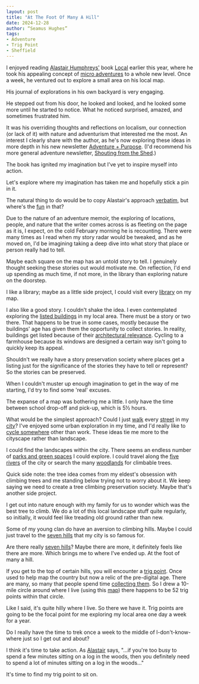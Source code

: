 ```yaml
---
layout: post
title: "At The Foot Of Many A Hill"
date: 2024-12-28
author: “Seamus Hughes”
tags:
- Adventure
- Trig Point
- Sheffield
---
```


I enjoyed reading [Alastair Humphreys'](https://alastairhumphreys.com/) book [Local](https://alastairhumphreys.com/local/) earlier this year, where he took his appealing concept of [micro adventures](https://alastairhumphreys.com/microadventures/) to a whole new level. Once a week, he ventured out to explore a small area on his local map.

His journal of explorations in his own backyard is very engaging.

He stepped out from his door, he looked and looked, and he looked some more until he started to notice. What he noticed surprised, amazed, and sometimes frustrated him.

It was his overriding thoughts and reflections on localism, our connection (or lack of it) with nature and adventurism that interested me the most. An interest I clearly share with the author, as he's now exploring these ideas in more depth in his new newsletter [Adventure + Purpose](https://alastairhumphreys.com/newsletters/). (I'd recommend his more general adventure newsletter, [Shouting from the Shed](https://alastairhumphreys.com/newsletters/).)

The book has ignited my imagination but I’ve yet to inspire myself into action.

Let's explore where my imagination has taken me and hopefully stick a pin in it.

The natural thing to do would be to copy Alastair's approach [verbatim](https://alastairhumphreys.com/local/), but where's the [fun](https://thegreenrunners.com/running-in-squares-how-to-find-adventure-on-your-doorstep/) in that?

Due to the nature of an adventure memoir, the exploring of locations, people, and nature that the writer comes across is as fleeting on the page as it is, I expect, on the cold February morning he is recounting. There were many times as I read when my story radar would be tweaked, and as he moved on, I'd be imagining taking a deep dive into what story that place or person really had to tell.

Maybe each square on the map has an untold story to tell. I genuinely thought seeking these stories out would motivate me. On reflection, I'd end up spending as much time, if not more, in the library than exploring nature on the doorstep.

I like a library; maybe as a little side project, I could visit every [library](https://libraryon.org) on my map.

I also like a good story. I couldn't shake the idea. I even contemplated exploring the [listed buildings](https://historicengland.org.uk/listing/the-list/map-search) in my local area. There must be a story or two there. That happens to be true in some cases, mostly because the buildings' age has given them the opportunity to collect stories. In reality, buildings get listed because of their [architectural relevance](https://historicengland.org.uk/listing/what-is-designation/listed-buildings/). Cycling to a farmhouse because its windows are designed a certain way isn't going to quickly keep its appeal.

Shouldn't we really have a story preservation society where places get a listing just for the significance of the stories they have to tell or represent? So the stories can be preserved.

When I couldn't muster up enough imagination to get in the way of me starting, I'd try to find some 'real' excuses.

The expanse of a map was bothering me a little. I only have the time between school drop-off and pick-up, which is 5½ hours.

What would be the simplest approach? Could I just [walk](https://congestionzone.wordpress.com/) every [street](https://alastairhumphreys.com/why-do-you-need-to-travel-round-the-world-when-you-can-walk-around-lewisham-living-adventurously-46/) in my [city](https://alastairhumphreys.com/run-every-street/)? I've enjoyed some urban exploration in my time, and I'd really like to [cycle somewhere](https://www.sustrans.org.uk/find-a-route-on-the-national-cycle-network/?location=null&distance=null&routetype=null) other than work. These ideas tie me more to the cityscape rather than landscape.

I could find the landscapes within the city. There seems an endless number of [parks and green spaces](https://www.welcometosheffield.co.uk/content/articles/a-greenground-map-of-sheffield/) I could explore. I could travel along the [five rivers](https://www.contourmapcollection.com/scrapbook/2023/11/20/city-of-rivers) of the city or search the many [woodlands](https://www.welcometosheffield.co.uk/content/articles/a-city-of-ancient-woodlands/) for climbable trees.

Quick side note: the tree idea comes from my eldest's obsession with climbing trees and me standing below trying not to worry about it. We keep saying we need to create a tree climbing preservation society. Maybe that's another side project.

I get out into nature enough with my family for us to wonder which was the best tree to climb. We do a lot of this local landscape stuff quite regularly, so initially, it would feel like treading old ground rather than new.

Some of my young clan do have an aversion to climbing hills. Maybe I could just travel to the [seven hills](https://www.rmcmedia.co.uk/vibe/watch-listen-do/article/In-search-of-the-seven-hills) that my city is so famous for.

Are there really [seven hills](https://mdfs.net/Docs/Sheffield/Hills/?t&utm_source=perplexity)? Maybe there are more, it definitely feels like there are more. Which brings me to where I've ended up. At the foot of many a hill.

If you get to the top of certain hills, you will encounter a [trig point](https://getoutside.ordnancesurvey.co.uk/guides/what-is-a-trig-pillar/). Once used to help map the country but now a relic of the pre-digital age. There are many, so many that people spend time [collecting them](https://trigpointing.uk). So I drew a 10-mile circle around where I live (using this [map](https://trigbagging.co.uk/trig-pillar-map/)) there happens to be 52 trig points within that circle.

Like I said, it's quite hilly where I live. So there we have it. Trig points are going to be the focal point for me exploring my local area one day a week for a year.

Do I really have the time to trek once a week to the middle of I-don't-know-where just so I get out and about?

I think it's time to take action. As [Alastair](https://alastairhumphreys.com/making-time-for-getting-outside/) says, "...if you're too busy to spend a few minutes sitting on a log in the woods, then you definitely need to spend a lot of minutes sitting on a log in the woods…"

It's time to find my trig point to sit on.​​​​​​​​​​​​​​​​
